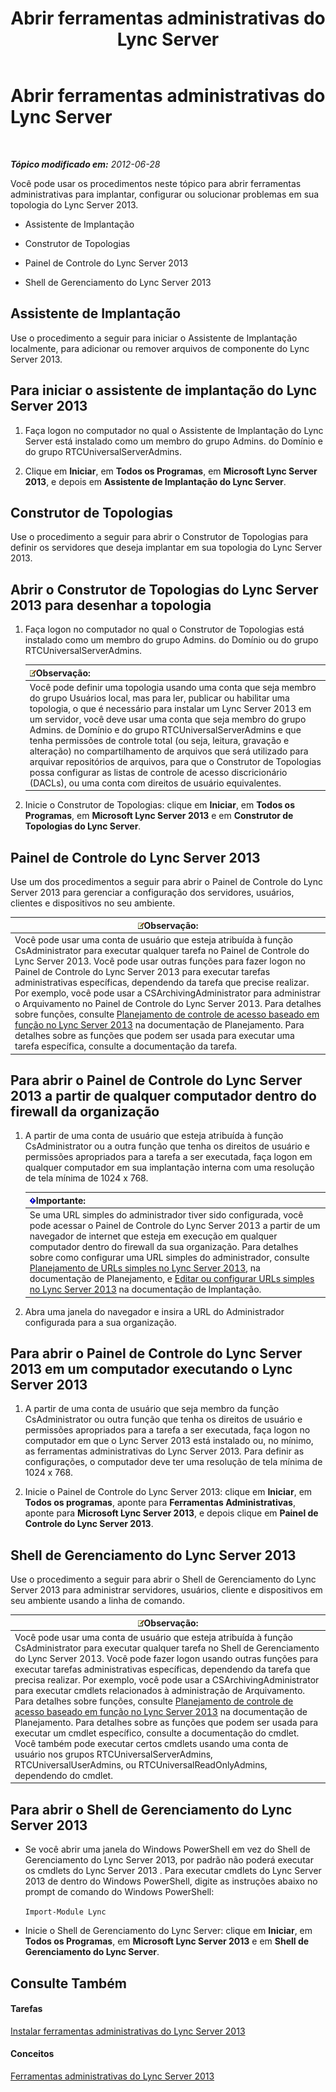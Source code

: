 ﻿---
title: Abrir ferramentas administrativas do Lync Server
TOCTitle: Abrir ferramentas administrativas do Lync Server
ms:assetid: 8c58de94-9e0a-4368-9e14-9afcaa1142d0
ms:mtpsurl: https://technet.microsoft.com/pt-br/library/Gg195741(v=OCS.15)
ms:contentKeyID: 49307389
ms.date: 05/19/2016
mtps_version: v=OCS.15
ms.translationtype: HT
---

# Abrir ferramentas administrativas do Lync Server

 

_**Tópico modificado em:** 2012-06-28_

Você pode usar os procedimentos neste tópico para abrir ferramentas administrativas para implantar, configurar ou solucionar problemas em sua topologia do Lync Server 2013.

  - Assistente de Implantação

  - Construtor de Topologias

  - Painel de Controle do Lync Server 2013

  - Shell de Gerenciamento do Lync Server 2013

## Assistente de Implantação

Use o procedimento a seguir para iniciar o Assistente de Implantação localmente, para adicionar ou remover arquivos de componente do Lync Server 2013.

## Para iniciar o assistente de implantação do Lync Server 2013

1.  Faça logon no computador no qual o Assistente de Implantação do Lync Server está instalado como um membro do grupo Admins. do Domínio e do grupo RTCUniversalServerAdmins.

2.  Clique em **Iniciar**, em **Todos os Programas**, em **Microsoft Lync Server 2013**, e depois em **Assistente de Implantação do Lync Server**.

## Construtor de Topologias

Use o procedimento a seguir para abrir o Construtor de Topologias para definir os servidores que deseja implantar em sua topologia do Lync Server 2013.

## Abrir o Construtor de Topologias do Lync Server 2013 para desenhar a topologia

1.  Faça logon no computador no qual o Construtor de Topologias está instalado como um membro do grupo Admins. do Domínio ou do grupo RTCUniversalServerAdmins.
    
    <table>
    <thead>
    <tr class="header">
    <th><img src="images/Gg425756.note(OCS.15).gif" title="note" alt="note" />Observação:</th>
    </tr>
    </thead>
    <tbody>
    <tr class="odd">
    <td>Você pode definir uma topologia usando uma conta que seja membro do grupo Usuários local, mas para ler, publicar ou habilitar uma topologia, o que é necessário para instalar um Lync Server 2013 em um servidor, você deve usar uma conta que seja membro do grupo Admins. de Domínio e do grupo RTCUniversalServerAdmins e que tenha permissões de controle total (ou seja, leitura, gravação e alteração) no compartilhamento de arquivos que será utilizado para arquivar repositórios de arquivos, para que o Construtor de Topologias possa configurar as listas de controle de acesso discricionário (DACLs), ou uma conta com direitos de usuário equivalentes.</td>
    </tr>
    </tbody>
    </table>


2.  Inicie o Construtor de Topologias: clique em **Iniciar**, em **Todos os Programas**, em **Microsoft Lync Server 2013** e em **Construtor de Topologias do Lync Server**.

## Painel de Controle do Lync Server 2013

Use um dos procedimentos a seguir para abrir o Painel de Controle do Lync Server 2013 para gerenciar a configuração dos servidores, usuários, clientes e dispositivos no seu ambiente.

<table>
<thead>
<tr class="header">
<th><img src="images/Gg425756.note(OCS.15).gif" title="note" alt="note" />Observação:</th>
</tr>
</thead>
<tbody>
<tr class="odd">
<td>Você pode usar uma conta de usuário que esteja atribuída à função CsAdministrator para executar qualquer tarefa no Painel de Controle do Lync Server 2013. Você pode usar outras funções para fazer logon no Painel de Controle do Lync Server 2013 para executar tarefas administrativas específicas, dependendo da tarefa que precise realizar. Por exemplo, você pode usar a CSArchivingAdministrator para administrar o Arquivamento no Painel de Controle do Lync Server 2013. Para detalhes sobre funções, consulte <a href="lync-server-2013-planning-for-role-based-access-control.md">Planejamento de controle de acesso baseado em função no Lync Server 2013</a> na documentação de Planejamento. Para detalhes sobre as funções que podem ser usada para executar uma tarefa específica, consulte a documentação da tarefa.</td>
</tr>
</tbody>
</table>


## Para abrir o Painel de Controle do Lync Server 2013 a partir de qualquer computador dentro do firewall da organização

1.  A partir de uma conta de usuário que esteja atribuída à função CsAdministrator ou a outra função que tenha os direitos de usuário e permissões apropriados para a tarefa a ser executada, faça logon em qualquer computador em sua implantação interna com uma resolução de tela mínima de 1024 x 768.
    
    <table>
    <thead>
    <tr class="header">
    <th><img src="images/Gg425939.important(OCS.15).gif" title="important" alt="important" />Importante:</th>
    </tr>
    </thead>
    <tbody>
    <tr class="odd">
    <td>Se uma URL simples do administrador tiver sido configurada, você pode acessar o Painel de Controle do Lync Server 2013 a partir de um navegador de internet que esteja em execução em qualquer computador dentro do firewall da sua organização. Para detalhes sobre como configurar uma URL simples do administrador, consulte <a href="lync-server-2013-planning-for-simple-urls.md">Planejamento de URLs simples no Lync Server 2013</a>, na documentação de Planejamento, e <a href="lync-server-2013-edit-or-configure-simple-urls.md">Editar ou configurar URLs simples no Lync Server 2013</a> na documentação de Implantação.</td>
    </tr>
    </tbody>
    </table>


2.  Abra uma janela do navegador e insira a URL do Administrador configurada para a sua organização.

## Para abrir o Painel de Controle do Lync Server 2013 em um computador executando o Lync Server 2013

1.  A partir de uma conta de usuário que seja membro da função CsAdministrator ou outra função que tenha os direitos de usuário e permissões apropriados para a tarefa a ser executada, faça logon no computador em que o Lync Server 2013 está instalado ou, no mínimo, as ferramentas administrativas do Lync Server 2013. Para definir as configurações, o computador deve ter uma resolução de tela mínima de 1024 x 768.

2.  Inicie o Painel de Controle do Lync Server 2013: clique em **Iniciar**, em **Todos os programas**, aponte para **Ferramentas Administrativas**, aponte para **Microsoft Lync Server 2013**, e depois clique em **Painel de Controle do Lync Server 2013**.

## Shell de Gerenciamento do Lync Server 2013

Use o procedimento a seguir para abrir o Shell de Gerenciamento do Lync Server 2013 para administrar servidores, usuários, cliente e dispositivos em seu ambiente usando a linha de comando.

<table>
<thead>
<tr class="header">
<th><img src="images/Gg425756.note(OCS.15).gif" title="note" alt="note" />Observação:</th>
</tr>
</thead>
<tbody>
<tr class="odd">
<td>Você pode usar uma conta de usuário que esteja atribuída à função CsAdministrator para executar qualquer tarefa no Shell de Gerenciamento do Lync Server 2013. Você pode fazer logon usando outras funções para executar tarefas administrativas específicas, dependendo da tarefa que precisa realizar. Por exemplo, você pode usar a CSArchivingAdministrator para executar cmdlets relacionados à administração de Arquivamento. Para detalhes sobre funções, consulte <a href="lync-server-2013-planning-for-role-based-access-control.md">Planejamento de controle de acesso baseado em função no Lync Server 2013</a> na documentação de Planejamento. Para detalhes sobre as funções que podem ser usada para executar um cmdlet específico, consulte a documentação do cmdlet.<br />
Você também pode executar certos cmdlets usando uma conta de usuário nos grupos RTCUniversalServerAdmins, RTCUniversalUserAdmins, ou RTCUniversalReadOnlyAdmins, dependendo do cmdlet.</td>
</tr>
</tbody>
</table>


## Para abrir o Shell de Gerenciamento do Lync Server 2013

  - Se você abrir uma janela do Windows PowerShell em vez do Shell de Gerenciamento do Lync Server 2013, por padrão não poderá executar os cmdlets do Lync Server 2013 . Para executar cmdlets do Lync Server 2013 de dentro do Windows PowerShell, digite as instruções abaixo no prompt de comando do Windows PowerShell:
    
    `Import-Module Lync`

  - Inicie o Shell de Gerenciamento do Lync Server: clique em **Iniciar**, em **Todos os Programas**, em **Microsoft Lync Server 2013** e em **Shell de Gerenciamento do Lync Server**.

## Consulte Também

#### Tarefas

[Instalar ferramentas administrativas do Lync Server 2013](lync-server-2013-install-lync-server-administrative-tools.md)  

#### Conceitos

[Ferramentas administrativas do Lync Server 2013](lync-server-2013-lync-server-administrative-tools.md)

